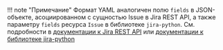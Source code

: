!!! note "Примечание"
    Формат YAML аналогичен полю `fields` в JSON-объекте,
    асоциированном с cущностью Issue в Jira REST API, а также параметру 
    `fields` ресурса `Issue` в библиотеке `jira-python`. Cм. подробности в
    [документации к Jira REST API](https://docs.atlassian.com/software/jira/docs/api/REST/8.13.2/)
    или [документации к библиотеке jira-python](https://jira.readthedocs.io/en/master/)

